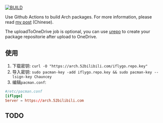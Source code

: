 [![BUILD](https://github.com/colorsakura/arch-build/actions/workflows/build.yml/badge.svg)](https://github.com/colorsakura/arch-build/actions/workflows/build.yml)

Use Github Actions to build Arch packages.
For more information, please read [my post](https://viflythink.com/Use_GitHubActions_to_build_AUR/) (Chinese).

The uploadToOneDrive job is optional, you can use [urepo](https://github.com/vifly/urepo) to create your package repositorie after upload to OneDrive.

## 使用

1. 下载密钥: `curl -O "https://arch.52bilibili.com/iflygo.repo.key"`
2. 导入密钥: `sudo pacman-key -add iflygo.repo.key && sudo pacman-key --lsign-key Chauncey`
3. 编辑`pacman.conf`:

```conf
#/etc/pacman.conf
[iflygo]
Server = https://arch.52bilibili.com
```

## TODO
